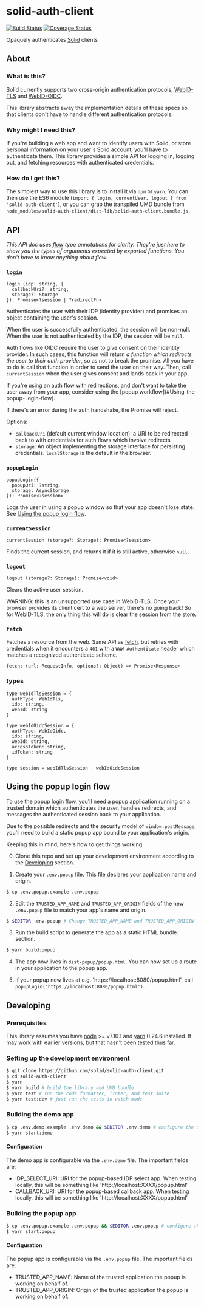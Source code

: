 # solid-auth-client

[![Build Status](https://travis-ci.org/solid/solid-auth-client.svg?branch=master)](https://travis-ci.org/solid/solid-auth-client)
[![Coverage Status](https://coveralls.io/repos/github/solid/solid-auth-client/badge.svg?branch=master)](https://coveralls.io/github/solid/solid-auth-client?branch=master)

Opaquely authenticates [Solid](https://github.com/solid/) clients

## About

### What is this?

Solid currently supports two cross-origin authentication protocols,
[WebID-TLS](https://www.w3.org/2005/Incubator/webid/spec/tls/) and
[WebID-OIDC](https://github.com/solid/webid-oidc-spec).

This library abstracts away the implementation details of these specs so that
clients don't have to handle different authentication protocols.

### Why might I need this?

If you're building a web app and want to identify users with Solid, or store
personal information on your user's Solid account, you'll have to authenticate
them.  This library provides a simple API for logging in, logging out, and
fetching resources with authenticated credentials.

### How do I get this?

The simplest way to use this library is to install it via `npm` or `yarn`.  You can then use the ES6 module (`import { login, currentUser, logout } from 'solid-auth-client'`), or you can grab the transpiled UMD bundle from `node_modules/solid-auth-client/dist-lib/solid-auth-client.bundle.js`.

## API

*This API doc uses [flow](https://flow.org/) type annotations for clarity.
They're just here to show you the types of arguments expected by exported
functions.  You don't have to know anything about flow.*

### `login`

```
login (idp: string, {
  callbackUri?: string,
  storage?: Storage
}): Promise<?session | ?redirectFn>
```

Authenticates the user with their IDP (identity provider) and promises an object
containing the user's session.

When the user is successfully authenticated, the session will be non-null.  When
the user is not authenticated by the IDP, the session will be `null`.

Auth flows like OIDC require the user to give consent on their identity
provider.  In such cases, this function will return _a function which
redirects the user to their auth provider_, so as not to break the promise.
All you have to do is call that function in order to send the user on their
way.  Then, call `currentSession` when the user gives consent and lands back
in your app.

If you're using an auth flow with redirections, and don't want to take the
user away from your app, consider using the [popup workflow](#Using-the-popup-
login-flow).

If there's an error during the auth handshake, the Promise will reject.

Options:
- `callbackUri` (default current window location): a URI to be redirected back
  to with credentials for auth flows which involve redirects
- `storage`: An object implementing the storage interface for persisting
  credentials.  `localStorage` is the default in the browser.

### `popupLogin`

```
popupLogin({
  popupUri: ?string,
  storage: AsyncStorage
}): Promise<?session>
```

Logs the user in using a popup window so that your app doesn't lose state.
See [Using the popup login flow](#Using-the-popup-login-flow).

### `currentSession`

```
currentSession (storage?: Storage): Promise<?session>
```

Finds the current session, and returns it if it is still active, otherwise
`null`.

### `logout`

```
logout (storage?: Storage): Promise<void>
```

Clears the active user session.

WARNING: this is an unsupported use case in WebID-TLS.  Once your browser
provides its client cert to a web server, there's no going back!  So for
WebID-TLS, the only thing this will do is clear the session from the store.

### `fetch`

Fetches a resource from the web.  Same API as
[fetch](https://fetch.spec.whatwg.org/), but retries with credentials when it
encounters a `401` with a `WWW-Authenticate` header which matches a recognized
authenticate scheme.

```
fetch: (url: RequestInfo, options?: Object) => Promise<Response>
```

### types

```
type webIdTlsSession = {
  authType: WebIdTls,
  idp: string,
  webId: string
}

type webIdOidcSession = {
  authType: WebIdOidc,
  idp: string,
  webId: string,
  accessToken: string,
  idToken: string
}

type session = webIdTlsSession | webIdOidcSession
```

## Using the popup login flow

To use the popup login flow, you'll need a popup application running on a
trusted domain which authenticates the user, handles redirects, and messages the
authenticated session back to your application.

Due to the possible redirects and the security model of `window.postMessage`,
you'll need to build a static popup app bound to your application's origin.

Keeping this in mind, here's how to get things working.

0. Clone this repo and set up your development environment according to the
   [Developing](#developing) section.

1. Create your `.env.popup` file.  This file declares your application name and
   origin.
```sh
$ cp .env.popup.example .env.popup
```

2. Edit the `TRUSTED_APP_NAME` and `TRUSTED_APP_ORIGIN` fields of the new
`.env.popup` file to match your app's name and origin.
```sh
$ $EDITOR .env.popup # Change TRUSTED_APP_NAME and TRUSTED_APP_ORIGIN
```

3. Run the build script to generate the app as a static HTML bundle.
section.
```sh
$ yarn build:popup
```

4. The app now lives in `dist-popup/popup.html`.  You can now set up a route in
your application to the popup app.

5. If your popup now lives at e.g. 'https://localhost:8080/popup.html',
call `popupLogin('https://localhost:8080/popup.html')`.

## Developing

### Prerequisites

This library assumes you have [node](https://nodejs.org/en/) >= v7.10.1  and
[yarn](https://yarnpkg.com/) 0.24.6 installed.  It may work with earlier
versions, but that hasn't been tested thus far.

### Setting up the development environment

```sh
$ git clone https://github.com/solid/solid-auth-client.git
$ cd solid-auth-client
$ yarn
$ yarn build # build the library and UMD bundle
$ yarn test # run the code formatter, linter, and test suite
$ yarn test:dev # just run the tests in watch mode
```

### Building the demo app

```sh
$ cp .env.demo.example .env.demo && $EDITOR .env.demo # configure the demo app
$ yarn start:demo
```

#### Configuration

The demo app is configurable via the `.env.demo` file.  The important fields are:

- IDP_SELECT_URI: URI for the popup-based IDP select app.  When testing
  locally, this will be something like 'http://localhost:XXXX/popup.html'
- CALLBACK_URI: URI for the popup-based callback app.  When testing locally,
  this will be something like 'http://localhost:XXXX/popup.html'

### Building the popup app

```sh
$ cp .env.popup.example .env.popup && $EDITOR .env.popup # configure the popup app
$ yarn start:popup
```

#### Configuration

The popup app is configurable via the `.env.popup` file.  The important fields are:

- TRUSTED_APP_NAME: Name of the trusted application the popup is working on
  behalf of.
- TRUSTED_APP_ORIGIN: Origin of the trusted application the popup is working
  on behalf of.
